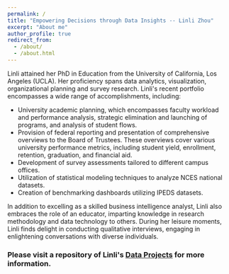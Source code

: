 ```yaml
---
permalink: /
title: "Empowering Decisions through Data Insights -- Linli Zhou"
excerpt: "About me"
author_profile: true
redirect_from: 
  - /about/
  - /about.html
---
```


Linli attained her PhD in Education from the University of California, Los Angeles (UCLA). Her proficiency spans data analytics, visualization, organizational planning and survey research. Linli's recent portfolio encompasses a wide range of accomplishments, including:

- University academic planning, which encompasses faculty workload and performance analysis, strategic elimination and launching of programs, and analysis of student flows.
- Provision of federal reporting and presentation of comprehensive overviews to the Board of Trustees. These overviews cover various university performance metrics, including student yield, enrollment, retention, graduation, and financial aid.
- Development of survey assessments tailored to different campus offices.
- Utilization of statistical modeling techniques to analyze NCES national datasets.
- Creation of benchmarking dashboards utilizing IPEDS datasets.

In addition to excelling as a skilled business intelligence analyst, Linli also embraces the role of an educator, imparting knowledge in research methodology and data technology to others. During her leisure moments, Linli finds delight in conducting qualitative interviews, engaging in enlightening conversations with diverse individuals.


### Please visit a repository of Linli's [Data Projects](https://github.com/ZhouLinli/RCodes4DataAnalystics) for more information.

<!--**|Topics|Methodology|-->
<!--**|--------|------|-->
<!--**|[Program Evaluation](https://github.com/ZhouLinli/IR-Projects/blob/main/Survey%20Assessment/BAMsurvey.pdf)|Data Visualization (Infographics)|-->
<!--**|[Satisfaction Studies](https://github.com/ZhouLinli/IR-Projects/blob/main/Survey%20Assessment/ParentSurvey.pdf)|Survey Design and Analysis|-->



<!--hide below-->
<!--format is: | []()    |  |    |-->

<!--**| [Faculty Tenure](https://ym205k-linli.shinyapps.io/FacultyTenureAnalysis/)    | Interactive Viz (R Shiny)   | How has the proportion of tenure-line faculty changed during 2016-2021 for faculty with different rank, racial, sex, and across departments?    |-->

<!--**| [Data Integrity](https://github.com/ZhouLinli/IR-Projects/blob/main/Program%20Evaluation/LMSCanvasAccuracy.md)    | Database Cross-checking  | Validating Data in the learning management system Canvas and Registrar database   |-->

<!--**| [Impact of Placement](https://github.com/ZhouLinli/IR-Projects/blob/main/Data%20Reporting/AggregateData.Viz.md)    | Course Evaluation | How did the change in placement methods impact placement into transfer-level English?                          |-->
<!--**| [Major/Minor Courses](https://github.com/ZhouLinli/IR-Projects/blob/main/Program%20Evaluation/CourseReq.md)     | WebScrapping for Data Collection   | Automatically extract data about university major requirement on website                         |-->



<!--**### Please visit Linli's [Github](https://github.com/ZhouLinli/IR-Projects) for a full list of research projects and analysis details

<!--**[RPubs: Coding/Programming](https://rpubs.com/llz1722)**
<!--**[Tableau: Data visualization](https://tinyurl.com/LinlisTableau)**



<!--**[Publication](https://tinyurl.com/LinliScholar)**
<!--[Resume](https://www.linkedin.com/in/linlizhou/)

<!--[Blog(Chinese)](https://tinyurl.com/LinliDataScienceBlog)-->
<!--[Blog(English)](https://medium.com/@linlizhou.fm)
<!-- [Youtube](https://tinyurl.com/LinliYoutube) -->
